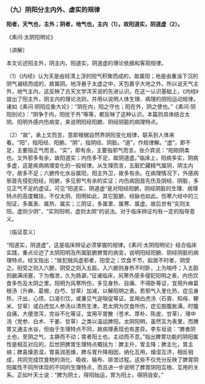 ### （九）阴阳分主内外、虚实的规律

**阳者，天气也，主外；阴者，地气也，主内（1）。故阳道实，阴道虚（2）。**

《素问·太阴阳明论》

〔讲解〕

本文论述阳主外，阴主内，阳道实，阴道虚的理论依据和客观规律。

（1）《内经》认为天是由轻清上浮的阳气积聚而成的，故属阳；地是由重浊下沉的阴气凝结而成的，故属阴。地浮悬于太虚之中，天包裹乎大地之外，所以说天气主外，地气主内，这反映了古天文学浑天说的先进认识。在这一认识基础上，《内经》提出了阳主外，阴主内的理论法则，并用以说明人体生理、病理的阴阳运动规律。诸如《素问·阴阳应象大论》：“阴在内，阳之守也；阳在外，阴之使也。”《素问·阴阳别论》：“阴争于内，阳扰于外”等等，都反映了这种认识。本篇则具体结合太阴、阳明外感内伤病变，来说明阳经阳腑、阴经阴脏的病理特点。

（2）“故”，承上文而言，意即根据自然界阴阳变化规律，联系到人体来看。“阳”，指阳经、阳腑。“阴”，指阴经、阴脏。“道”，作规律解。“虚”，即不足，主要指正气而言。“实”，即有余，主要指邪气而言。张介宾说：“阳刚阴柔也。又外邪多有余，故阳道实；内伤多不足，故阴道虚。”临床上，阳病多实，阴病多虚，这是疾病病理变化的一般规律。从生理而言，五脏贮藏精气属阴，阴主内守，故多不足；六腑传化水谷属阳，阳主外卫，故多有余。在病理情况下，外感病邪首先侵犯阳经，阳腑，多见邪气有余的实证；内伤病因首先伤及阴经、阴脏，多见正气不足的虚证。可见“阳道实，阴道虚”是对阳经阳腑，阴经阴脏的生理、病理特点的高度概括，不仅太阴、阳明如此，其它脏腑、经脉也如此。伤寒六经中的三阳证，多属表、属热、属实；三阴证，多属里、属寒、属虚。故后世有“实则太阳，虚则少阴”，“实则阳明，虚则太阴”的说法。对于临床辨证均有一定的指导意义。

〔临证意义〕

“阳道实，阴道虚”，这是临床辨证必须掌握的规律。《素问·太阴阳明论》结合临床实践，重点论述了太阴阳明及所属脏腑脾胃的病变，说明阳经阳腑、阴经阴脏的病理特点。经文指出：“故犯贼风虚邪者，阳受之；饮食不节，起居不时者，阴受之。阳受之则入六腑，阴受之则入五脏。入六腑则身热不时卧，上为喘呼；入五脏则䐜满闭塞，下为飧泄，久为肠澼。”征诸临床，风寒外感多侵犯阳明之表，内伤饮食多伤及太阴之里。阳明为风寒所伤，多见身热、目痛、不得卧等证，宜用升麻葛根汤（升麻、葛根、白芍、甘草）加减，以解阳明之表。若邪气入里化热，症见身热，汗出，心烦，口渴引饮，或兼见气逆喘促等证。宜用白虎汤（石膏、知母、粳米、甘草）或白虎加人参汤以清热生津。若太阴为饮食所伤，症见脘腹胀满，时腹自痛，大便泄泻，完谷不化等证，宜用平胃散（苍术、厚朴、陈皮、甘草）、理中汤（党参、白术、干姜、甘草）之类以温运脾阳。太阴阳明，虽然互为表里，而脾胃又通主水谷，但由于生理特点不同，故病理表现也有差异。李东垣说：“脾者阴土也，至阴之气，主静而不动；胃者阳土也，主动而不息。”指出脾胃功能的阴阳属性是相互对应的，后世把脾胃生理特点概括为：脾主升，胃主降；脾主化，胃主纳；脾喜燥恶湿，胃喜润恶燥，脾与胃升降相因，纳化互用，燥湿互济，相反相成，共同完成饮食物的消化、吸收、输布、排泄过程。这些不仅充分反映了脾胃阴阳属性不同所体现的不同的生理特点，而且进一步说明了脾胃阴阳互根、互用的关系。正如叶天士说：“脾为阴土，得阳始运，胃为阳土，得阴自安。”

